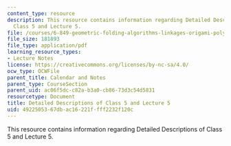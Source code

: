 ```yaml
---
content_type: resource
description: This resource contains information regarding Detailed Descriptions of
  Class 5 and Lecture 5.
file: /courses/6-849-geometric-folding-algorithms-linkages-origami-polyhedra-fall-2012/4922505367dbac16221ffff2232f120c_MIT6_849F12_desc05.pdf
file_size: 181893
file_type: application/pdf
learning_resource_types:
- Lecture Notes
license: https://creativecommons.org/licenses/by-nc-sa/4.0/
ocw_type: OCWFile
parent_title: Calendar and Notes
parent_type: CourseSection
parent_uid: ac06f5dc-c82a-b3a0-cb86-73d3c54d5831
resourcetype: Document
title: Detailed Descriptions of Class 5 and Lecture 5
uid: 49225053-67db-ac16-221f-fff2232f120c
---
```

This resource contains information regarding Detailed Descriptions of Class 5 and Lecture 5.